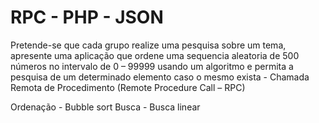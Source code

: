 # RPC - PHP - JSON
Pretende-se que cada grupo realize uma pesquisa sobre um tema, apresente uma  aplicação que ordene uma sequencia aleatoria de 500 números no intervalo de 0 – 99999 usando um algoritmo e permita a pesquisa de um determinado elemento caso o mesmo  exista - Chamada Remota de Procedimento (Remote Procedure Call – RPC)

Ordenação -  Bubble sort
Busca - Busca linear

